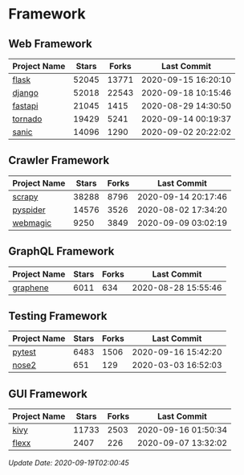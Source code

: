 # Framework

## Web Framework

| Project Name | Stars | Forks | Last Commit |
| ------------ | ----- | ----- | ----------- |
| [flask](https://github.com/pallets/flask) | 52045 | 13771 | 2020-09-15 16:20:10 |
| [django](https://github.com/django/django) | 52018 | 22543 | 2020-09-18 10:15:46 |
| [fastapi](https://github.com/tiangolo/fastapi) | 21045 | 1415 | 2020-08-29 14:30:50 |
| [tornado](https://github.com/tornadoweb/tornado) | 19429 | 5241 | 2020-09-14 00:19:37 |
| [sanic](https://github.com/huge-success/sanic) | 14096 | 1290 | 2020-09-02 20:22:02 |

## Crawler Framework

| Project Name | Stars | Forks | Last Commit |
| ------------ | ----- | ----- | ----------- |
| [scrapy](https://github.com/scrapy/scrapy) | 38288 | 8796 | 2020-09-14 20:17:46 |
| [pyspider](https://github.com/binux/pyspider) | 14576 | 3526 | 2020-08-02 17:34:20 |
| [webmagic](https://github.com/code4craft/webmagic) | 9250 | 3849 | 2020-09-09 03:02:19 |

## GraphQL Framework

| Project Name | Stars | Forks | Last Commit |
| ------------ | ----- | ----- | ----------- |
| [graphene](https://github.com/graphql-python/graphene) | 6011 | 634 | 2020-08-28 15:55:46 |

## Testing Framework

| Project Name | Stars | Forks | Last Commit |
| ------------ | ----- | ----- | ----------- |
| [pytest](https://github.com/pytest-dev/pytest) | 6483 | 1506 | 2020-09-16 15:42:20 |
| [nose2](https://github.com/nose-devs/nose2) | 651 | 129 | 2020-03-03 16:52:03 |

## GUI Framework

| Project Name | Stars | Forks | Last Commit |
| ------------ | ----- | ----- | ----------- |
| [kivy](https://github.com/kivy/kivy) | 11733 | 2503 | 2020-09-16 01:50:34 |
| [flexx](https://github.com/flexxui/flexx) | 2407 | 226 | 2020-09-07 13:32:02 |

*Update Date: 2020-09-19T02:00:45*